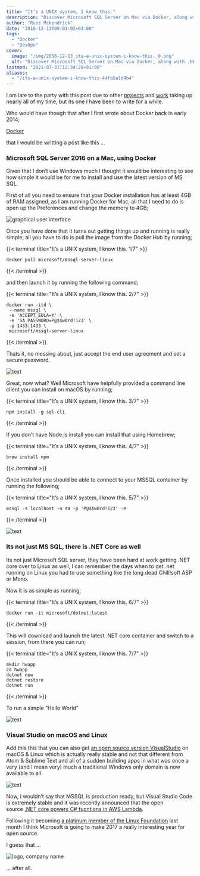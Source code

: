 ```yaml
---
title: "It’s a UNIX system, I know this."
description: "Discover Microsoft SQL Server on Mac via Docker, along with .NET Core & Visual Studio. A glimpse into technology's evolving integration."
author: "Russ Mckendrick"
date: "2016-12-13T09:01:02+01:00"
tags:
  - "Docker"
  - "DevOps"
cover:
  image: "/img/2016-12-13_its-a-unix-system-i-know-this._0.png"
  alt: "Discover Microsoft SQL Server on Mac via Docker, along with .NET Core & Visual Studio. A glimpse into technology's evolving integration."
lastmod: "2021-07-31T12:34:28+01:00"
aliases:
  - "/its-a-unix-system-i-know-this-44fa5a1d4b4"
---
```


I am late to the party with this post due to other [projects](https://media-glass.es/pre-order-docker-data-management-with-flocker-bed7b582e3a) and [work](http://www.node4.co.uk/) taking up nearly all of my time, but its one I have been to write for a while.

Who would have though that after I first wrote about Docker back in early 2014;

[Docker](https://media-glass.es/docker-516afc902732 "https://media-glass.es/docker-516afc902732")

that I would be writting a post like this …

### Microsoft SQL Server 2016 on a Mac, using Docker

Given that I don’t use Windows much I thought it would be interesting to see how simple it would be for me to install and use the latest version of MS SQL.

First of all you need to ensure that your Docker installation has at least 4GB of RAM assigned, as I am running Docker for Mac, all that I need to do is open up the Preferences and change the memory to 4GB;

![graphical user interface](/img/2016-12-13_its-a-unix-system-i-know-this._1.png)

Once you have done that it turns out getting things up and running is really simple, all you have to do is pull the image from the Docker Hub by running;

{{< terminal title="It’s a UNIX system, I know this. 1/7" >}}
```
docker pull microsoft/mssql-server-linux
```
{{< /terminal >}}

and then launch it by running the following command;

{{< terminal title="It’s a UNIX system, I know this. 2/7" >}}
```
docker run -itd \
 --name mssql \
 -e 'ACCEPT_EULA=Y' \
 -e 'SA_PASSWORD=P@$$w0rd!123' \
 -p 1433:1433 \
 microsoft/mssql-server-linux
```
{{< /terminal >}}

Thats it, no messing about, just accept the end user agreement and set a secure password.

![text](/img/2016-12-13_its-a-unix-system-i-know-this._2.png)

Great, now what? Well Microsoft have helpfully provided a command line client you can install on macOS by running;

{{< terminal title="It’s a UNIX system, I know this. 3/7" >}}
```
npm install -g sql-cli
```
{{< /terminal >}}

If you don’t have Node.js install you can install that using Homebrew;

{{< terminal title="It’s a UNIX system, I know this. 4/7" >}}
```
brew install npm
```
{{< /terminal >}}

Once installed you should be able to connect to your MSSQL container by running the following;

{{< terminal title="It’s a UNIX system, I know this. 5/7" >}}
```
mssql -s localhost -u sa -p 'P@$$w0rd!123' -e
```
{{< /terminal >}}

![text](/img/2016-12-13_its-a-unix-system-i-know-this._3.png)

### Its not just MS SQL, there is .NET Core as well

Its not just Microsoft SQL server, they have been hard at work getting .NET core over to Linux as well, I can remember the days when to get .net running on Linux you had to use something like the long dead Chill!soft ASP or Mono.

Now it is as simple as running;

{{< terminal title="It’s a UNIX system, I know this. 6/7" >}}
```
docker run -it microsoft/dotnet:latest
```
{{< /terminal >}}

This will download and launch the latest .NET core container and switch to a session, from there you can run;

{{< terminal title="It’s a UNIX system, I know this. 7/7" >}}
```
mkdir hwapp
cd hwapp
dotnet new
dotnet restore
dotnet run
```
{{< /terminal >}}

To run a simple “Hello World”

![text](/img/2016-12-13_its-a-unix-system-i-know-this._4.png)

### Visual Studio on macOS and Linux

Add this this that you can also get [an open source version VisualStudio](http://code.visualstudio.com) on macOS & Linux which is actually really stable and not that different from Atom & Sublime Text and all of a sudden building apps in what was once a very (and I mean very) much a traditional Windows only domain is now available to all.

![text](/img/2016-12-13_its-a-unix-system-i-know-this._5.png)

Now, I wouldn’t say that MSSQL is production ready, but Visual Studio Code is extremely stable and it was recently announced that the open source [.NET core powers C# fucntions in AWS Lambda](https://aws.amazon.com/blogs/compute/announcing-c-sharp-support-for-aws-lambda/).

Following it becoming [a platinum member of the Linux Foundation](https://www.linuxfoundation.org/press/press-release/microsoft-fortifies-commitment-to-open-source-becomes-linux-foundation-platinum-member) last month I think Microsoft is going to make 2017 a really interesting year for open source.

I guess that …

![logo, company name](/img/2016-12-13_its-a-unix-system-i-know-this._6.png)

… after all.
